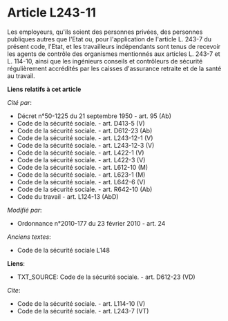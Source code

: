 # Article L243-11

Les employeurs, qu'ils soient des personnes privées, des personnes publiques autres que l'Etat ou, pour l'application de
l'article L. 243-7 du présent code, l'Etat, et les travailleurs indépendants sont tenus de recevoir les agents de contrôle
des organismes mentionnés aux articles L. 243-7 et L. 114-10, ainsi que les ingénieurs conseils et contrôleurs de sécurité
régulièrement accrédités par les caisses d'assurance retraite et de la santé au travail.

**Liens relatifs à cet article**

_Cité par_:

  - Décret n°50-1225 du 21 septembre 1950 - art. 95 (Ab)
  - Code de la sécurité sociale. - art. D413-5 (V)
  - Code de la sécurité sociale. - art. D612-23 (Ab)
  - Code de la sécurité sociale. - art. L243-12-1 (V)
  - Code de la sécurité sociale. - art. L243-12-3 (V)
  - Code de la sécurité sociale. - art. L422-1 (V)
  - Code de la sécurité sociale. - art. L422-3 (V)
  - Code de la sécurité sociale. - art. L612-10 (M)
  - Code de la sécurité sociale. - art. L623-1 (M)
  - Code de la sécurité sociale. - art. L642-6 (V)
  - Code de la sécurité sociale. - art. R642-10 (Ab)
  - Code du travail - art. L124-13 (AbD)

_Modifié par_:

  - Ordonnance n°2010-177 du 23 février 2010 - art. 24

_Anciens textes_:

  - Code de la sécurité sociale L148

**Liens**:

  - TXT_SOURCE: Code de la sécurité sociale. - art. D612-23 (VD)

_Cite_:

  - Code de la sécurité sociale. - art. L114-10 (V)
  - Code de la sécurité sociale. - art. L243-7 (VT)
